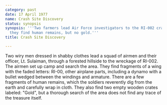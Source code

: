 ```yaml
---
category: past
date: 17 April 1977
name: Crash Site Discovery
status: synopsis
synopsis: '''Two farmers lead Air Force investigators to the RI-002 crash site, where
  they find human remains, but no gold.'''
title: Crash Site Discovery

---
```






Two wiry men dressed in shabby clothes lead a squad of
airmen and their officer, Lt. Sulaiman, through a forested hillside to
the wreckage of RI-002. The airmen set up camp and search the area. They
find fragments of a wing with the faded letters: RI-00, other airplane
parts, including a dynamo with a bullet wedged between the windings and
armature. There are a few fragments of human remains, which the soldiers
reverently dig from the earth and carefully wrap in cloth. They also
find two empty wooden crates labeled: "Gold", but a thorough search of
the area does not find any trace of the treasure itself.
